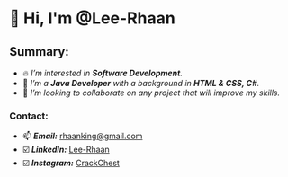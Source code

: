 # 👋 Hi, I'm @Lee-Rhaan
## Summary:
- 🔥 _I’m interested in **Software Development**._
- 🌱 _I’m a **Java Developer** with a background in **HTML & CSS, C#**._
- 💞️ _I’m looking to collaborate on any project that will improve my skills._
### Contact:
- 📫 _**Email:**_ rhaanking@gmail.com
- ☑️ _**LinkedIn:**_ [Lee-Rhaan](linkedin.com/in/lee-rhaan-king-08a89a209)
- ☑️ _**Instagram:**_ [CrackChest](instagram.com/crackchest/)

<!---
Lee-Rhaan/Lee-Rhaan is a ✨ special ✨ repository because its `README.md` (this file) appears on your GitHub profile.
You can click the Preview link to take a look at your changes.
--->
